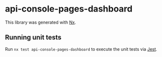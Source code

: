 # api-console-pages-dashboard

This library was generated with [Nx](https://nx.dev).

## Running unit tests

Run `nx test api-console-pages-dashboard` to execute the unit tests via [Jest](https://jestjs.io).
